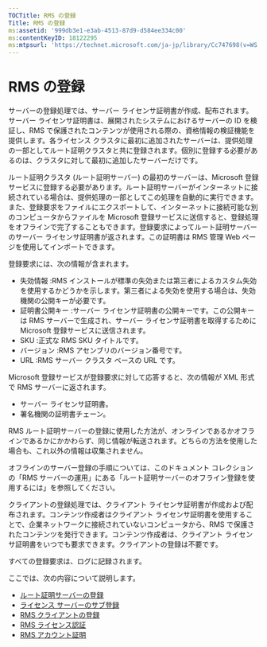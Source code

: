 ```yaml
---
TOCTitle: RMS の登録
Title: RMS の登録
ms:assetid: '999db3e1-e3ab-4513-87d9-d584ee334c00'
ms:contentKeyID: 18122295
ms:mtpsurl: 'https://technet.microsoft.com/ja-jp/library/Cc747698(v=WS.10)'
---
```


RMS の登録
==========

サーバーの登録処理では、サーバー ライセンサ証明書が作成、配布されます。サーバー ライセンサ証明書は、展開されたシステムにおけるサーバーの ID を検証し、RMS で保護されたコンテンツが使用される際の、資格情報の検証機能を提供します。各ライセンス クラスタに最初に追加されたサーバーは、提供処理の一部としてルート証明クラスタと共に登録されます。個別に登録する必要があるのは、クラスタに対して最初に追加したサーバーだけです。

ルート証明クラスタ (ルート証明サーバー) の最初のサーバーは、Microsoft 登録サービスに登録する必要があります。ルート証明サーバーがインターネットに接続されている場合は、提供処理の一部としてこの処理を自動的に実行できます。また、登録要求をファイルにエクスポートして、インターネットに接続可能な別のコンピュータからファイルを Microsoft 登録サービスに送信すると、登録処理をオフラインで完了することもできます。登録要求によってルート証明サーバーのサーバー ライセンサ証明書が返されます。この証明書は RMS 管理 Web ページを使用してインポートできます。

登録要求には、次の情報が含まれます。

-   失効情報 :RMS インストールが標準の失効または第三者によるカスタム失効を使用するかどうかを示します。第三者による失効を使用する場合は、失効機関の公開キーが必要です。
-   証明書公開キー :サーバー ライセンサ証明書の公開キーです。この公開キーは RMS サーバーで生成され、サーバー ライセンサ証明書を取得するために Microsoft 登録サービスに送信されます。
-   SKU :正式な RMS SKU タイトルです。
-   バージョン :RMS アセンブリのバージョン番号です。
-   URL :RMS サーバー クラスタ ベースの URL です。

Microsoft 登録サービスが登録要求に対して応答すると、次の情報が XML 形式で RMS サーバーに返されます。

-   サーバー ライセンサ証明書。
-   署名機関の証明書チェーン。

RMS ルート証明サーバーの登録に使用した方法が、オンラインであるかオフラインであるかにかかわらず、同じ情報が転送されます。どちらの方法を使用した場合も、これ以外の情報は収集されません。

オフラインのサーバー登録の手順については、このドキュメント コレクションの「RMS サーバーの運用」にある「ルート証明サーバーのオフライン登録を使用するには」を参照してください。

クライアントの登録処理では、クライアント ライセンサ証明書が作成および配布されます。コンテンツ作成者はクライアント ライセンサ証明書を使用することで、企業ネットワークに接続されていないコンピュータから、RMS で保護されたコンテンツを発行できます。コンテンツ作成者は、クライアント ライセンサ証明書をいつでも要求できます。クライアントの登録は不要です。

すべての登録要求は、ログに記録されます。

ここでは、次の内容について説明します。

-   [ルート証明サーバーの登録](https://technet.microsoft.com/f08bc919-f090-4843-b2ce-b40d558012ce)
-   [ライセンス サーバーのサブ登録](https://technet.microsoft.com/7bc63397-9186-464c-8824-867038adce9b)
-   [RMS クライアントの登録](https://technet.microsoft.com/9c1d07bf-7235-4694-8291-ac2e5b221f4a)
-   [RMS ライセンス認証](https://technet.microsoft.com/09a0d631-9860-477f-9d10-df61b3bfe125)
-   [RMS アカウント証明](https://technet.microsoft.com/c9a385c5-6dbb-47f5-a80f-69718e6f9deb)
